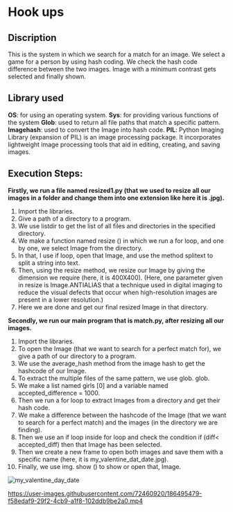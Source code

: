 # Hook ups

## Discription

This is the system in which we search for a match for an image. We select a game for a person by using hash coding. We check the hash code difference between the two images. Image with a minimum contrast gets selected and finally shown.

##  Library used

**OS**: for using an operating system.
**Sys**: for providing various functions of the system
**Glob**: used to return all file paths that match a specific pattern.
**Imagehash**: used to convert the Image into hash code.
**PIL**: Python Imaging Library (expansion of PIL) is an image processing package. It incorporates lightweight image processing tools that aid in editing, creating, and saving images.

## Execution Steps:


**Firstly, we run a file named resized1.py (that we used to resize all our images in a folder and change them into one extension like here it is .jpg).**

1.	Import the libraries.
2.	Give a path of a directory to a program.
3.	We use listdir to get the list of all files and directories in the specified directory.
4.	We make a function named resize () in which we run a for loop, and one by one, we select Image from the directory.
5.	In that, I use if loop, open that Image, and use the method splitext to split a string into text.
6.	Then, using the resize method, we resize our Image by giving the dimension we require (here, it is 400X400). (Here, one parameter given in resize is Image.ANTIALIAS that a technique used in digital imaging to reduce the visual defects that occur when high-resolution images are present in a lower resolution.)
7.	Here we are done and get our final resized Image in that directory.

**Secondly, we run our main program that is match.py, after resizing all our images.**

1.	Import the libraries.
2.	To open the Image (that we want to search for a perfect match for), we give a path of our directory to a program.
3.	We use the average_hash method from the image hash to get the hashcode of our Image.
4.	To extract the multiple files of the same pattern, we use glob. glob.
5.	We make a list named girls [0] and a variable named accepted_difference = 1000.
6.	Then we run a for loop to extract Images from a directory and get their hash code.
7.	We make a difference between the hashcode of the Image (that we want to search for a perfect match) and the images (in the directory we are finding).
8.	Then we use an if loop inside for loop and check the condition if (diff< accepted_diff) then that Image has been selected.
9.	Then we create a new frame to open both images and save them with a specific name (here, it is my_valentine_dat_date.jpg).
10.	Finally, we use img. show () to show or open that, Image.





![my_valentine_day_date](https://user-images.githubusercontent.com/72460920/186495450-8e497f54-d9a3-46d8-aa24-6751197ce564.jpg)





https://user-images.githubusercontent.com/72460920/186495479-f58edaf9-29f2-4cb9-a1f8-102ddb9be2a0.mp4




